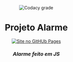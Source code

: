 <div align="center">

<img alt="Codacy grade" src="https://camo.githubusercontent.com/1bfbd2cd817848a3eb084f2bfcec57d727de6d450025d58f02c8703e1d494999/68747470733a2f2f696d672e736869656c64732e696f2f636f646163792f67726164652f34393937653031646631386634343431616165333834666336306161346461612e737667" data-canonical-src="https://img.shields.io/codacy/grade/4997e01df18f4441aae384fc60aa4daa.svg" style="max-width:100%;">

# Projeto Alarme
[![Site no GitHUb Pages](https://img.shields.io/static/v1?label=Alarme&message=GithubPages&color=black&style=for-the-badge)](https://github.com/MateusMaceedo/alarme.js/)

### _Alarme feito em JS_ 

</div>


